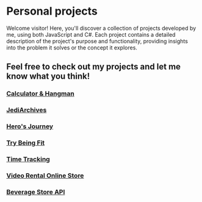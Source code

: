 # Personal projects
Welcome visitor!
Here, you'll discover a collection of projects developed by me, using both JavaScript and C#.
Each project contains a detailed description of the project's purpose and functionality,
providing insights into the problem it solves or the concept it explores.
## Feel free to check out my projects and let me know what you think!

### [Calculator & Hangman](https://github.com/ppsasho/SEDC-JS/tree/main/homeWork/winter%20homework)
### [JediArchives](https://github.com/ppsasho/SEDC-Advanced-JS/tree/main/homeWork/class%2005)
### [Hero's Journey](https://github.com/ppsasho/Csharp/tree/main/homeWork/class%2010/Hero's%20Journey)
### [Try Being Fit](https://github.com/ppsasho/Advanced-Csharp/tree/main/homeWork/TryBeingFitApp)
### [Time Tracking](https://github.com/ppsasho/Advanced-Csharp/tree/main/homeWork/Time%20Tracking%20App)
### [Video Rental Online Store](https://github.com/ppsasho/ASP.NET-MVC/tree/main/homework/Video%20Rental%20Online%20Store/Video%20Rental)
### [Beverage Store API]([https://github.com/ppsasho/ASP.NET-MVC/tree/main/homework/Video%20Rental%20Online%20Store/Video%20Rental](https://github.com/ppsasho/ASP.NET-WEB-API/tree/main/homework/BeverageStore))
